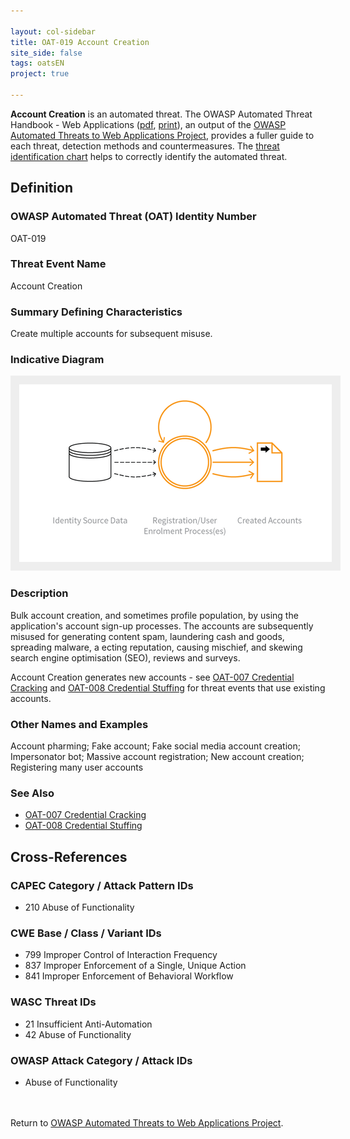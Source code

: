```yaml
---

layout: col-sidebar
title: OAT-019 Account Creation
site_side: false
tags: oatsEN
project: true

---
```


**Account Creation** is an automated threat. The OWASP Automated Threat Handbook - Web Applications ([pdf](https://github.com/OWASP/www-project-automated-threats-to-web-applications/tree/master/assets/files/EN), [print](http://www.lulu.com/shop/owasp-foundation/automated-threat-handbook/paperback/product-23540699.html)), an output of the [OWASP Automated Threats to Web Applications Project](../../../), provides a fuller guide to each threat, detection methods and countermeasures. The [threat identification chart](https://www2.owasp.org/www-project-automated-threats-to-web-applications/assets/files/oat-ontology-decision-chart.pdf) helps to correctly identify the automated threat.

## Definition
### OWASP Automated Threat (OAT) Identity Number
OAT-019

### Threat Event Name
Account Creation

### Summary Defining Characteristics
Create multiple accounts for subsequent misuse.

### Indicative Diagram
<img alt="Indicative diagram for OAT-019" src="images/500px-OAT-019_Account_Creation.png" style="background-color:#eeeeee;padding:1em;">

### Description
Bulk account creation, and sometimes profile population, by using the application's account sign-up processes. The accounts are subsequently misused for generating content spam, laundering cash and goods, spreading malware, a ecting reputation, causing mischief, and skewing search engine optimisation (SEO), reviews and surveys.

Account Creation generates new accounts - see [OAT-007 Credential Cracking](OAT-007_Credential_Cracking.html) and [OAT-008 Credential Stuffing](OAT-008_Credential_Stuffing.html) for threat events that use existing accounts.


### Other Names and Examples
Account pharming; Fake account; Fake social media account creation; Impersonator bot; Massive account registration; New account creation; Registering many user accounts

### See Also
* [OAT-007 Credential Cracking](OAT-007_Credential_Cracking.html)
* [OAT-008 Credential Stuffing](OAT-008_Credential_Stuffing.html)

## Cross-References
### CAPEC Category / Attack Pattern IDs
* 210 Abuse of Functionality

### CWE Base / Class / Variant IDs
* 799 Improper Control of Interaction Frequency
* 837 Improper Enforcement of a Single, Unique Action
* 841 Improper Enforcement of Behavioral Workflow

### WASC Threat IDs
* 21 Insufficient Anti-Automation
* 42 Abuse of Functionality

### OWASP Attack Category / Attack IDs
* Abuse of Functionality

<br/><br/>Return to [OWASP Automated Threats to Web Applications Project](../../../).<br/><br/>
